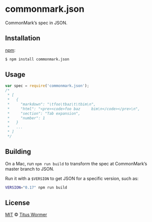 # commonmark.json

CommonMark’s spec in JSON.

## Installation

[npm](https://docs.npmjs.com/cli/install):

```bash
$ npm install commonmark.json
```

## Usage

```javascript
var spec = require('commonmark.json');
/*
 * [
 *   {
 *     "markdown": "\tfoo\tbaz\t\tbim\n",
 *     "html": "<pre><code>foo baz     bim\n</code></pre>\n",
 *     "section": "Tab expansion",
 *     "number": 1
 *   }
 *   ...
 * ]
 */
```

## Building

On a Mac, run `npm run build` to transform the spec at CommonMark’s master branch to JSON.

Run it with a `$VERSION` to get JSON for a specific version, such as:

```bash
VERSION="0.17" npm run build
```

## License

[MIT](LICENSE) © [Titus Wormer](http://wooorm.com)
